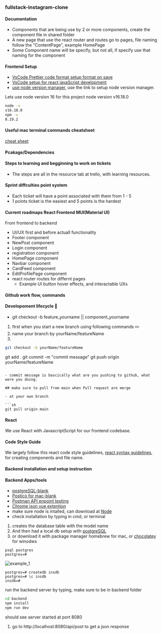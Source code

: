 ### fullstack-instagram-clone

#### Documentation

- Components that are being use by 2 or more components, create the component file in shared folder
- A new page that use the react router and routes go to pages, file naming follow the "ContentPage", example HomePage
- Some Component name will be specify, but not all, if specify use that naming for the component

#### Frontend Setup

- [VsCode Prettier code format setup format on save](https://www.youtube.com/watch?v=__eiQumLOEo)
- [VsCode setup for react javaScript development](https://www.youtube.com/watch?v=9EMUJm7qdxM)
- [use node version manager](https://github.com/nvm-sh/nvm/blob/master/README.md), use the link to setup node version manager.

Lets use node version 16 for this project
node version v16.18.0

```sh
node -v
v16.18.0
npm -v
8.19.2
```

#### Useful mac terminal commands cheatsheet

[cheat sheet](https://github.com/0nn0/terminal-mac-cheatsheet)

#### Pcakage/Dependencies

#### Steps to learning and begginning to work on tickets

- The steps are all in the resource tab at trello, with learning resources.

#### Sprint diffculties point system

- Each ticket will have a point associated with them from 1 - 5
- 1 points ticket is the easiest and 5 points is the hardest

#### Current roadmaps React Frontend MUI(Material UI)

From frontend to backend

- UI/UX first and before actuall functionality
- Footer component
- NewPost component
- Login component
- registration component
- HomePage component
- Navbar component
- CardFeed component
- EditProfilePage component
- react router routes for differnt pages
  - Example UI button hover effects, and interactable UXs

#### Github work flow, commands

#### Developoment lifecycle :round_pushpin:

- git checkout -b feature_yourname || component_yourname

1. first when you start a new branch using following commands :pencil2:
2. name your branch by yourName/featureName
3.

```sh
git checkout -b yourName/featureName

```

git add .
git commit -m "commit message"
git push origin yourName/featureName

````

- commit message is bascically what are you pushing to github, what were you doing.

## make sure to pull from main when Pull request are merge

- at your own branch

```sh
git pull origin main
````

#### React

We use React with JavascriptScript for our frontend codebase.

#### Code Style Guide

We largely follow this react code style guidelines, [react syntax guidelines](https://github.com/pillarstudio/standards/blob/master/reactjs-guidelines.md), for creating components and file name.

#### Backend installation and setup instruction

#### Backend Apps/tools

- [postgreSQL-blank]()
- [Postico for mac-blank]()
- [Postman API enpoint testing](https://www.postman.com/downloads/)
- [Chrome json vue extention](https://chrome.google.com/webstore/detail/jsonvue/chklaanhfefbnpoihckbnefhakgolnmc)
- make sure node is intalled, can download at [Node](https://nodejs.org/en/download/)
- check installation by typing in cmd, or terminal

1. creates the database table with the model name
2. And then had a local db setup with [postgreSQL](https://www.postgresql.org/download/)
3. or download it with package manager homebrew for mac, or [chocolatey](https://chocolatey.org/) for winodws

```
psql postgres
postgres=#
```

![example_1](./db%20image/example.jpg)

```
postgres=# createdb insdb
postgres=# \c insdb
insdb=#
```

run the backend server by typing, make sure to be in backend folder

```sh
cd backend
npm install
npm run dev
```

should see server started at port 8080

1. go to http://localhost:8080/api/post to get a json response
